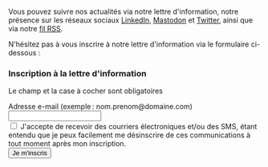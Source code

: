 <script type="module" src="../../js/newsletter.js"></script>

<p>Vous pouvez suivre nos actualités via notre lettre d'information, notre présence sur les réseaux sociaux <a href="https://www.linkedin.com/company/accessibility-lu/">LinkedIn</a>, <a href="https://mas.to/@accessibilityLu">Mastodon</a> et <a href="https://twitter.com/accessibilityLu">Twitter</a>, ainsi que via notre <a href="./news/feed.xml">fil RSS</a>.</p>

<p>N'hésitez pas à vous inscrire à notre lettre d'information via le formulaire ci-dessous&nbsp;:</p>

<h3>Inscription à la lettre d'information</h3>
<p id="output" role="alert"></p>

<form class="newsletter" id="newsletter" method="POST">
    <p>Le champ et la case à cocher sont obligatoires</p>
    <div>
        <label id="sip_email_label" for="sip_email">Adresse e-mail (exemple&thinsp;: nom.prenom@domaine.com)</label>
        <input type="email" 
                maxlength="100"
                id="sip_email" 
                name="sip_email" 
                autocomplete="email" 
                required 
                title="Veuillez renseigner une adresse e-mail (exemple : jean.reuter@etat.lu)">
    </div>
    <div>
        <input type="checkbox" id="sip_consent" required>
        <label for="sip_consent">J'accepte de recevoir des courriers électroniques et/ou des SMS, étant entendu que je peux facilement me désinscrire de ces communications à tout moment après mon inscription.</label>    
    </div>
    <button type="button" id="submitbtn">Je m'inscris</button>
</form>
